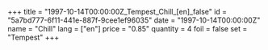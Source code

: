 +++
title = "1997-10-14T00:00:00Z_Tempest_Chill_[en]_false"
id = "5a7bd777-6f11-441e-887f-9cee1ef96035"
date = "1997-10-14T00:00:00Z"
name = "Chill"
lang = ["en"]
price = "0.85"
quantity = 4
foil = false
set = "Tempest"
+++
